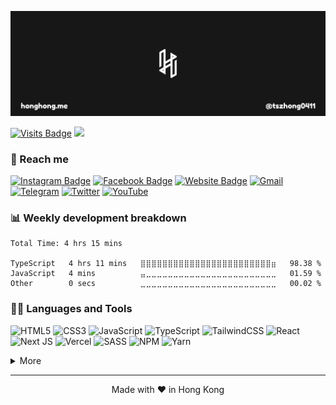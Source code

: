 [![honghong's GitHub Banner](./assets/images/header.png)](https://honghong.me)

[![Visits Badge](https://komarev.com/ghpvc/?username=tszhong0411&label=Profile%20views&color=red&style=for-the-badge)](https://honghong.me)
[![](https://wakatime.com/badge/user/8747fe60-b1f6-4787-b726-bfea4896868a.svg?style=for-the-badge)](https://wakatime.com/@tszhong0411)

### 🤡 Reach me

[![Instagram Badge](https://img.shields.io/badge/Instagram-%40tszhong0411-e5384e?style=for-the-badge&logo=instagram)](https://instagram.com/tszhong0411)
[![Facebook Badge](https://img.shields.io/badge/Facebook-%40小康-blue?style=for-the-badge&logo=facebook)](https://www.facebook.com/tszhonglai.0411)
[![Website Badge](https://img.shields.io/badge/Website-honghong.me-black?style=for-the-badge&logo=googlechrome&logoColor=d64135)](https://honghong.me)
[![Gmail](https://img.shields.io/badge/Gmail-info@honghong.me-D14836?style=for-the-badge&logo=gmail&logoColor=d14836)](mailto:info@honghong.me)
[![Telegram](https://img.shields.io/badge/Telegram-tszhong0411-2CA5E0?style=for-the-badge&logo=telegram&logoColor=white)](https://t.me/tszhong0411)
[![Twitter](https://img.shields.io/badge/Twitter-TszhongLai0411-%231DA1F2.svg?style=for-the-badge&logo=Twitter&logoColor=1da1f2)](https://twitter.com/TszhongLai0411)
[![YouTube](https://img.shields.io/badge/YouTube-小康-%23FF0000.svg?style=for-the-badge&logo=YouTube&logoColor=ff0000)](https://www.youtube.com/channel/UC2hMWOaOlk9vrkvFVaGmn0Q)

### 📊 Weekly development breakdown

<!--START_SECTION:waka-->

```text
Total Time: 4 hrs 15 mins

TypeScript   4 hrs 11 mins   ⣿⣿⣿⣿⣿⣿⣿⣿⣿⣿⣿⣿⣿⣿⣿⣿⣿⣿⣿⣿⣿⣿⣿⣿⣶   98.38 %
JavaScript   4 mins          ⣤⣀⣀⣀⣀⣀⣀⣀⣀⣀⣀⣀⣀⣀⣀⣀⣀⣀⣀⣀⣀⣀⣀⣀⣀   01.59 %
Other        0 secs          ⣀⣀⣀⣀⣀⣀⣀⣀⣀⣀⣀⣀⣀⣀⣀⣀⣀⣀⣀⣀⣀⣀⣀⣀⣀   00.02 %
```

<!--END_SECTION:waka-->

### 🧑‍💻 Languages and Tools

![HTML5](https://img.shields.io/badge/html5-%23E34F26.svg?style=for-the-badge&logo=html5&logoColor=white)
![CSS3](https://img.shields.io/badge/css3-%231572B6.svg?style=for-the-badge&logo=css3&logoColor=white)
![JavaScript](https://img.shields.io/badge/javascript-%23323330.svg?style=for-the-badge&logo=javascript&logoColor=%23F7DF1E)
![TypeScript](https://img.shields.io/badge/typescript-%23007ACC.svg?style=for-the-badge&logo=typescript&logoColor=white)
![TailwindCSS](https://img.shields.io/badge/tailwindcss-%2338B2AC.svg?style=for-the-badge&logo=tailwind-css&logoColor=white)
![React](https://img.shields.io/badge/react-%2320232a.svg?style=for-the-badge&logo=react&logoColor=%2361DAFB)
![Next JS](https://img.shields.io/badge/Next-black?style=for-the-badge&logo=next.js&logoColor=white)
![Vercel](https://img.shields.io/badge/vercel-%23000000.svg?style=for-the-badge&logo=vercel&logoColor=white)
![SASS](https://img.shields.io/badge/SASS-hotpink.svg?style=for-the-badge&logo=SASS&logoColor=white)
![NPM](https://img.shields.io/badge/NPM-%23000000.svg?style=for-the-badge&logo=npm&logoColor=white)
![Yarn](https://img.shields.io/badge/yarn-%232C8EBB.svg?style=for-the-badge&logo=yarn&logoColor=white)

<details>
<summary>More</summary>

![Adobe Premiere Pro](https://img.shields.io/badge/Adobe%20Premiere%20Pro-9999FF.svg?style=for-the-badge&logo=Adobe%20Premiere%20Pro&logoColor=white)
![Figma](https://img.shields.io/badge/figma-%23F24E1E.svg?style=for-the-badge&logo=figma&logoColor=white)
![Visual Studio Code](https://img.shields.io/badge/Visual%20Studio%20Code-0078d7.svg?style=for-the-badge&logo=visual-studio-code&logoColor=white)
![ESLint](https://img.shields.io/badge/ESLint-4B3263?style=for-the-badge&logo=eslint&logoColor=white)
![Postman](https://img.shields.io/badge/Postman-FF6C37?style=for-the-badge&logo=postman&logoColor=white)

</details>

---

<p align="center">Made with ❤️ in Hong Kong</p>
